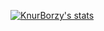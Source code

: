 [![KnurBorzy's stats](https://github-readme-stats.vercel.app/api?username=anuraghazra)](https://github.com/anuraghazra/github-readme-stats)


<!---
KnurBorzy/KnurBorzy is a ✨ special ✨ repository because its `README.md` (this file) appears on your GitHub profile.
You can click the Preview link to take a look at your changes.
--->
